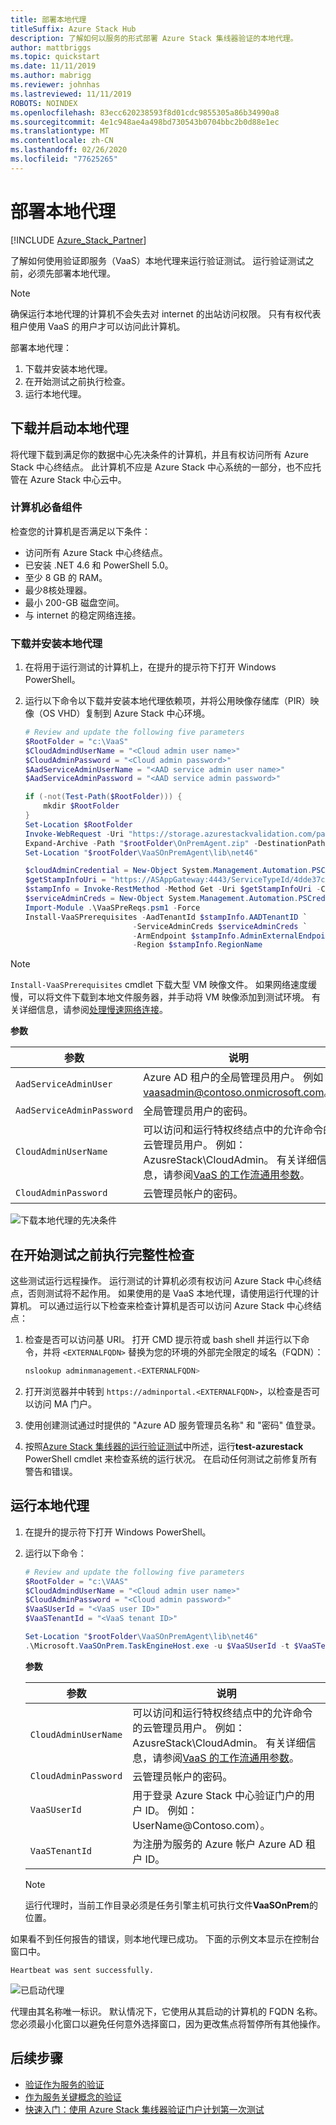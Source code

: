 ```yaml
---
title: 部署本地代理
titleSuffix: Azure Stack Hub
description: 了解如何以服务的形式部署 Azure Stack 集线器验证的本地代理。
author: mattbriggs
ms.topic: quickstart
ms.date: 11/11/2019
ms.author: mabrigg
ms.reviewer: johnhas
ms.lastreviewed: 11/11/2019
ROBOTS: NOINDEX
ms.openlocfilehash: 83ecc620238593f8d01cdc9855305a86b34990a8
ms.sourcegitcommit: 4e1c948ae4a498bd730543b0704bbc2b0d88e1ec
ms.translationtype: MT
ms.contentlocale: zh-CN
ms.lasthandoff: 02/26/2020
ms.locfileid: "77625265"
---
```

# <a name="deploy-the-local-agent"></a>部署本地代理

[!INCLUDE [Azure_Stack_Partner](./includes/azure-stack-partner-appliesto.md)]

了解如何使用验证即服务（VaaS）本地代理来运行验证测试。 运行验证测试之前，必须先部署本地代理。

> [!Note]  
> 确保运行本地代理的计算机不会失去对 internet 的出站访问权限。 只有有权代表租户使用 VaaS 的用户才可以访问此计算机。

部署本地代理：

1. 下载并安装本地代理。
2. 在开始测试之前执行检查。
3. 运行本地代理。

## <a name="download-and-start-the-local-agent"></a>下载并启动本地代理

将代理下载到满足你的数据中心先决条件的计算机，并且有权访问所有 Azure Stack 中心终结点。 此计算机不应是 Azure Stack 中心系统的一部分，也不应托管在 Azure Stack 中心云中。

### <a name="machine-prerequisites"></a>计算机必备组件

检查您的计算机是否满足以下条件：

- 访问所有 Azure Stack 中心终结点。
- 已安装 .NET 4.6 和 PowerShell 5.0。
- 至少 8 GB 的 RAM。
- 最少8核处理器。
- 最小 200-GB 磁盘空间。
- 与 internet 的稳定网络连接。

### <a name="download-and-install-the-local-agent"></a>下载并安装本地代理

1. 在将用于运行测试的计算机上，在提升的提示符下打开 Windows PowerShell。
2. 运行以下命令以下载并安装本地代理依赖项，并将公用映像存储库（PIR）映像（OS VHD）复制到 Azure Stack 中心环境。

    ```powershell
    # Review and update the following five parameters
    $RootFolder = "c:\VaaS"
    $CloudAdmindUserName = "<Cloud admin user name>"
    $CloudAdminPassword = "<Cloud admin password>"
    $AadServiceAdminUserName = "<AAD service admin user name>"
    $AadServiceAdminPassword = "<AAD service admin password>"

    if (-not(Test-Path($RootFolder))) {
        mkdir $RootFolder
    }
    Set-Location $RootFolder
    Invoke-WebRequest -Uri "https://storage.azurestackvalidation.com/packages/Microsoft.VaaSOnPrem.TaskEngineHost.latest.nupkg" -outfile "$rootFolder\OnPremAgent.zip"
    Expand-Archive -Path "$rootFolder\OnPremAgent.zip" -DestinationPath "$rootFolder\VaaSOnPremAgent" -Force
    Set-Location "$rootFolder\VaaSOnPremAgent\lib\net46"

    $cloudAdminCredential = New-Object System.Management.Automation.PSCredential($cloudAdmindUserName, (ConvertTo-SecureString $cloudAdminPassword -AsPlainText -Force))
    $getStampInfoUri = "https://ASAppGateway:4443/ServiceTypeId/4dde37cc-6ee0-4d75-9444-7061e156507f/CloudDefinition/GetStampInformation" 
    $stampInfo = Invoke-RestMethod -Method Get -Uri $getStampInfoUri -Credential $cloudAdminCredential -ErrorAction Stop
    $serviceAdminCreds = New-Object System.Management.Automation.PSCredential $aadServiceAdminUserName, (ConvertTo-SecureString $aadServiceAdminPassword -AsPlainText -Force)
    Import-Module .\VaaSPreReqs.psm1 -Force
    Install-VaaSPrerequisites -AadTenantId $stampInfo.AADTenantID `
                            -ServiceAdminCreds $serviceAdminCreds `
                            -ArmEndpoint $stampInfo.AdminExternalEndpoints.AdminResourceManager `
                            -Region $stampInfo.RegionName
    ```

> [!Note]  
> `Install-VaaSPrerequisites` cmdlet 下载大型 VM 映像文件。 如果网络速度缓慢，可以将文件下载到本地文件服务器，并手动将 VM 映像添加到测试环境。 有关详细信息，请参阅[处理慢速网络连接](azure-stack-vaas-troubleshoot.md#handle-slow-network-connectivity)。

**参数**

| 参数 | 说明 |
| --- | --- |
| `AadServiceAdminUser` | Azure AD 租户的全局管理员用户。 例如：vaasadmin@contoso.onmicrosoft.com。 |
| `AadServiceAdminPassword` | 全局管理员用户的密码。 |
| `CloudAdminUserName` | 可以访问和运行特权终结点中的允许命令的云管理员用户。 例如： AzusreStack\CloudAdmin。 有关详细信息，请参阅[VaaS 的工作流通用参数](azure-stack-vaas-parameters.md)。 |
| `CloudAdminPassword` | 云管理员帐户的密码。|

![下载本地代理的先决条件](media/installing-prereqs.png)

## <a name="perform-sanity-checks-before-starting-the-tests"></a>在开始测试之前执行完整性检查

这些测试运行远程操作。 运行测试的计算机必须有权访问 Azure Stack 中心终结点，否则测试将不起作用。 如果使用的是 VaaS 本地代理，请使用运行代理的计算机。 可以通过运行以下检查来检查计算机是否可以访问 Azure Stack 中心终结点：

1. 检查是否可以访问基 URI。 打开 CMD 提示符或 bash shell 并运行以下命令，并将 `<EXTERNALFQDN>` 替换为您的环境的外部完全限定的域名（FQDN）：

    ```bash
    nslookup adminmanagement.<EXTERNALFQDN>
    ```

2. 打开浏览器并中转到 `https://adminportal.<EXTERNALFQDN>`，以检查是否可以访问 MA 门户。

3. 使用创建测试通过时提供的 "Azure AD 服务管理员名称" 和 "密码" 值登录。

4. 按照[Azure Stack 集线器的运行验证测试](../operator/azure-stack-diagnostic-test.md)中所述，运行**test-azurestack** PowerShell cmdlet 来检查系统的运行状况。 在启动任何测试之前修复所有警告和错误。

## <a name="run-the-local-agent"></a>运行本地代理

1. 在提升的提示符下打开 Windows PowerShell。

2. 运行以下命令：

    ```powershell
   # Review and update the following five parameters
    $RootFolder = "c:\VAAS"
    $CloudAdmindUserName = "<Cloud admin user name>"
    $CloudAdminPassword = "<Cloud admin password>"
    $VaaSUserId = "<VaaS user ID>"
    $VaaSTenantId = "<VaaS tenant ID>"

    Set-Location "$rootFolder\VaaSOnPremAgent\lib\net46"
    .\Microsoft.VaaSOnPrem.TaskEngineHost.exe -u $VaaSUserId -t $VaaSTenantId -x $CloudAdmindUserName -y $CloudAdminPassword
    ```

      **参数**  

    | 参数 | 说明 |
    | --- | --- |
    | `CloudAdminUserName` | 可以访问和运行特权终结点中的允许命令的云管理员用户。 例如： AzusreStack\CloudAdmin。 有关详细信息，请参阅[VaaS 的工作流通用参数](azure-stack-vaas-parameters.md)。 |
    | `CloudAdminPassword` | 云管理员帐户的密码。|
    | `VaaSUserId` | 用于登录 Azure Stack 中心验证门户的用户 ID。 例如： UserName\@Contoso.com）。 |
    | `VaaSTenantId` | 为注册为服务的 Azure 帐户 Azure AD 租户 ID。 |

    > [!Note]  
    > 运行代理时，当前工作目录必须是任务引擎主机可执行文件**VaaSOnPrem**的位置。

如果看不到任何报告的错误，则本地代理已成功。 下面的示例文本显示在控制台窗口中。

`Heartbeat was sent successfully.`

![已启动代理](media/started-agent.png)

代理由其名称唯一标识。 默认情况下，它使用从其启动的计算机的 FQDN 名称。 您必须最小化窗口以避免任何意外选择窗口，因为更改焦点将暂停所有其他操作。

## <a name="next-steps"></a>后续步骤

- [验证作为服务的验证](azure-stack-vaas-troubleshoot.md)
- [作为服务关键概念的验证](azure-stack-vaas-key-concepts.md)
- [快速入门：使用 Azure Stack 集线器验证门户计划第一次测试](azure-stack-vaas-schedule-test-pass.md)